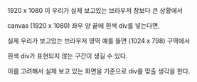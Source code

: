 1920 x 1080 이 우리가 실제 보고있는 브라우저 창보다 큰 상황에서

canvas (1920 x 1080) 좌우 양 끝에 흰색 div를 넣는다면,

실제 우리가 보고있는 브라우저 영역 예를 들면 (1024 x 798) 구역에서

흰색 div가 표현되지 않는 구간이 생길 수 있다.

이를 고려해서 실제 보고 있는 화면을 기준으로 div를 맞출 생각을 한다.